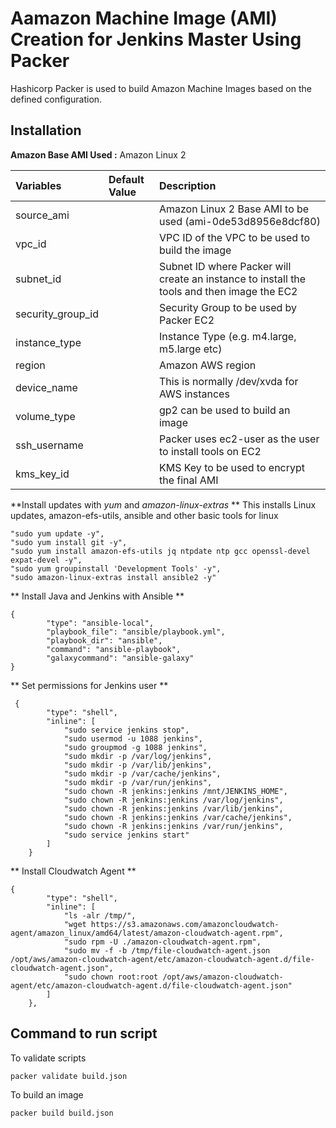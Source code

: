 # Aamazon Machine Image (AMI) Creation for Jenkins Master Using Packer

Hashicorp Packer is used to build Amazon Machine Images based on the defined configuration.

## Installation

**Amazon Base AMI Used :** Amazon Linux 2

| Variables              | Default Value   | Description  |
| :-------------         |:-------------   | :-----|
| source_ami         |                 |  Amazon Linux 2 Base AMI to be used (ami-0de53d8956e8dcf80) |
| vpc_id         |                |  VPC ID of the VPC to be used to build the image   |
| subnet_id         |              |  Subnet ID where Packer will create an instance to install the tools and then image the EC2   |
| security_group_id         |                |  Security Group to be used by Packer EC2 |
| instance_type         |                |  Instance Type (e.g. m4.large, m5.large etc)   |
| region         |               |  Amazon AWS region   |
| device_name         |              |  This is normally /dev/xvda for AWS instances   |
| volume_type         |               |  gp2 can be used to build an image   |
| ssh_username         |               |  Packer uses ec2-user as the user to install tools on EC2   |
| kms_key_id         |               |  KMS Key to be used to encrypt the final AMI   |

**Install updates with _yum_ and _amazon-linux-extras_ **
This installs Linux updates, amazon-efs-utils, ansible and other basic tools for linux

```
"sudo yum update -y",
"sudo yum install git -y",
"sudo yum install amazon-efs-utils jq ntpdate ntp gcc openssl-devel expat-devel -y",
"sudo yum groupinstall 'Development Tools' -y",
"sudo amazon-linux-extras install ansible2 -y"
```     

** Install Java and Jenkins with Ansible **

```
{
        "type": "ansible-local",
        "playbook_file": "ansible/playbook.yml",
        "playbook_dir": "ansible",
        "command": "ansible-playbook",
        "galaxycommand": "ansible-galaxy"
}
```

** Set permissions for Jenkins user **

```
 {
        "type": "shell",
        "inline": [
            "sudo service jenkins stop",
            "sudo usermod -u 1088 jenkins",
            "sudo groupmod -g 1088 jenkins",
            "sudo mkdir -p /var/log/jenkins",
            "sudo mkdir -p /var/lib/jenkins",
            "sudo mkdir -p /var/cache/jenkins",
            "sudo mkdir -p /var/run/jenkins",
            "sudo chown -R jenkins:jenkins /mnt/JENKINS_HOME",
            "sudo chown -R jenkins:jenkins /var/log/jenkins",
            "sudo chown -R jenkins:jenkins /var/lib/jenkins",
            "sudo chown -R jenkins:jenkins /var/cache/jenkins",
            "sudo chown -R jenkins:jenkins /var/run/jenkins",
            "sudo service jenkins start"
        ]
    }
```

** Install Cloudwatch Agent **
```
{
        "type": "shell",
        "inline": [
            "ls -alr /tmp/",
            "wget https://s3.amazonaws.com/amazoncloudwatch-agent/amazon_linux/amd64/latest/amazon-cloudwatch-agent.rpm",
            "sudo rpm -U ./amazon-cloudwatch-agent.rpm",
            "sudo mv -f -b /tmp/file-cloudwatch-agent.json /opt/aws/amazon-cloudwatch-agent/etc/amazon-cloudwatch-agent.d/file-cloudwatch-agent.json",
            "sudo chown root:root /opt/aws/amazon-cloudwatch-agent/etc/amazon-cloudwatch-agent.d/file-cloudwatch-agent.json"
        ]
    },
```

## Command to run script

To validate scripts

```
packer validate build.json
```

To build an image
```
packer build build.json
```
